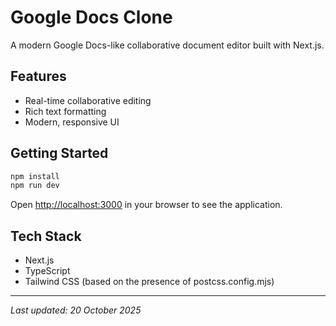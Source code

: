 # Google Docs Clone

A modern Google Docs-like collaborative document editor built with Next.js.

## Features
- Real-time collaborative editing
- Rich text formatting
- Modern, responsive UI

## Getting Started

```bash
npm install
npm run dev
```

Open [http://localhost:3000](http://localhost:3000) in your browser to see the application.

## Tech Stack
- Next.js
- TypeScript
- Tailwind CSS (based on the presence of postcss.config.mjs)

---
*Last updated: 20 October 2025*
